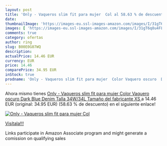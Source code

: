 ```yaml
---
layout: post
title: 'Only - Vaqueros slim fit para mujer  Col al 58.63 % de descuento'
date: 
thumbnailImage: 'https://images-eu.ssl-images-amazon.com/images/I/31gT6q8u4FL._SL200_.jpg'
images: [ 'https://images-eu.ssl-images-amazon.com/images/I/31gT6q8u4FL._SL200_.jpg' ]
comments: true
category: ofertas
author: ring
slug: B00E0G07WQ
description:
actualPrice: 14.46 EUR
currency: EUR
price: 14.46
comparePrice: 34.95 EUR
inStock: true
prodname: 'Only - Vaqueros slim fit para mujer  Color Vaquero oscuro  Dark Blue Denim   Talla 34W/34L  Tamaño del fabricante XS '
---
```


Ahora mismo tienes [Only - Vaqueros slim fit para mujer  Color Vaquero oscuro  Dark Blue Denim   Talla 34W/34L  Tamaño del fabricante XS ](https://www.amazon.es/dp/B00E0G07WQ/?tag=tolees-21) a 14.46 EUR (original: 34.95 EUR) (58.63 %  de descuento) en el siguiente enlace!

[![Only - Vaqueros slim fit para mujer  Col](https://images-eu.ssl-images-amazon.com/images/I/31gT6q8u4FL._SL200_.jpg)](https://www.amazon.es/dp/B00E0G07WQ/?tag=tolees-21)

[Visítala!!!](https://www.amazon.es/dp/B00E0G07WQ/?tag=tolees-21)

Links participate in Amazon Associate program and might generate a comission on qualifying sales
